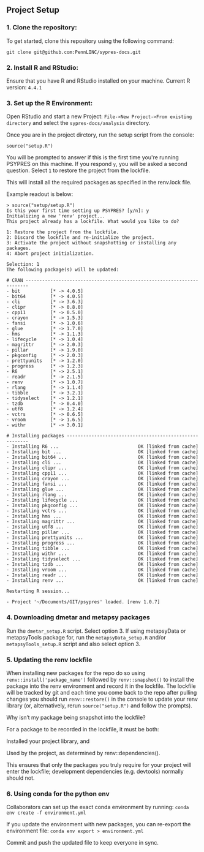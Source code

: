## Project Setup

### 1. Clone the repository:
To get started, clone this repository using the following command:

`git clone git@github.com:PennLINC/sypres-docs.git`

### 2. Install R and RStudio:
Ensure that you have R and RStudio installed on your machine.
Current R version: `4.4.1`

### 3. Set up the R Environment:
Open RStudio and start a new Project: `File->New Project->From existing directory` and select the `sypres-docs/analysis` directory.


Once you are in the project dirctory, run the setup script from the console:

`source("setup.R")`

You will be prompted to answer if this is the first time you're running PSYPRES on this machine. If you respond `y`, you will be asked a second question. Select `1` to restore the project from the lockfile.

This will install all the required packages as specified in the renv.lock file.

Example readout is below:

```
> source("setup/setup.R")
Is this your first time setting up PSYPRES? [y/n]: y
Initializing a new 'renv' project...
This project already has a lockfile. What would you like to do?

1: Restore the project from the lockfile.
2: Discard the lockfile and re-initialize the project.
3: Activate the project without snapshotting or installing any packages.
4: Abort project initialization.

Selection: 1
The following package(s) will be updated:

# CRAN -----------------------------------------------------------------------
- bit           [* -> 4.0.5]
- bit64         [* -> 4.0.5]
- cli           [* -> 3.6.3]
- clipr         [* -> 0.8.0]
- cpp11         [* -> 0.5.0]
- crayon        [* -> 1.5.3]
- fansi         [* -> 1.0.6]
- glue          [* -> 1.7.0]
- hms           [* -> 1.1.3]
- lifecycle     [* -> 1.0.4]
- magrittr      [* -> 2.0.3]
- pillar        [* -> 1.9.0]
- pkgconfig     [* -> 2.0.3]
- prettyunits   [* -> 1.2.0]
- progress      [* -> 1.2.3]
- R6            [* -> 2.5.1]
- readr         [* -> 2.1.5]
- renv          [* -> 1.0.7]
- rlang         [* -> 1.1.4]
- tibble        [* -> 3.2.1]
- tidyselect    [* -> 1.2.1]
- tzdb          [* -> 0.4.0]
- utf8          [* -> 1.2.4]
- vctrs         [* -> 0.6.5]
- vroom         [* -> 1.6.5]
- withr         [* -> 3.0.1]

# Installing packages --------------------------------------------------------
- Installing R6 ...                             OK [linked from cache]
- Installing bit ...                            OK [linked from cache]
- Installing bit64 ...                          OK [linked from cache]
- Installing cli ...                            OK [linked from cache]
- Installing clipr ...                          OK [linked from cache]
- Installing cpp11 ...                          OK [linked from cache]
- Installing crayon ...                         OK [linked from cache]
- Installing fansi ...                          OK [linked from cache]
- Installing glue ...                           OK [linked from cache]
- Installing rlang ...                          OK [linked from cache]
- Installing lifecycle ...                      OK [linked from cache]
- Installing pkgconfig ...                      OK [linked from cache]
- Installing vctrs ...                          OK [linked from cache]
- Installing hms ...                            OK [linked from cache]
- Installing magrittr ...                       OK [linked from cache]
- Installing utf8 ...                           OK [linked from cache]
- Installing pillar ...                         OK [linked from cache]
- Installing prettyunits ...                    OK [linked from cache]
- Installing progress ...                       OK [linked from cache]
- Installing tibble ...                         OK [linked from cache]
- Installing withr ...                          OK [linked from cache]
- Installing tidyselect ...                     OK [linked from cache]
- Installing tzdb ...                           OK [linked from cache]
- Installing vroom ...                          OK [linked from cache]
- Installing readr ...                          OK [linked from cache]
- Installing renv ...                           OK [linked from cache]

Restarting R session...

- Project '~/Documents/GIT/psypres' loaded. [renv 1.0.7]
```

### 4. Downloading dmetar and metapsy packages
Run the `dmetar_setup.R` script. Select option 3. If using metapsyData or metapsyTools package for, run the `metapsyData_setup.R` and/or `metapsyTools_setup.R` script and also select option 3.

### 5. Updating the renv lockfile

When installing new packages for the repo do so using `renv::install('package_name')` followed by `renv::snapshot()` to install the package into the renv environment and record it in the lockfile. The lockfile will be tracked by git and each time you come back to the repo after pulling changes you should run `renv::restore()` in the console to update your renv library (or, alternatively, rerun `source("setup.R")` and follow the prompts).

Why isn’t my package being snapshot into the lockfile?

For a package to be recorded in the lockfile, it must be both:

Installed your project library, and

Used by the project, as determined by renv::dependencies().

This ensures that only the packages you truly require for your project will enter the lockfile; development dependencies (e.g. devtools) normally should not.


### 6. Using conda for the python env
Collaborators can set up the exact conda environment by running: `conda env create -f environment.yml`

If you update the environment with new packages, you can re-export the environment file: `conda env export > environment.yml`

Commit and push the updated file to keep everyone in sync.
